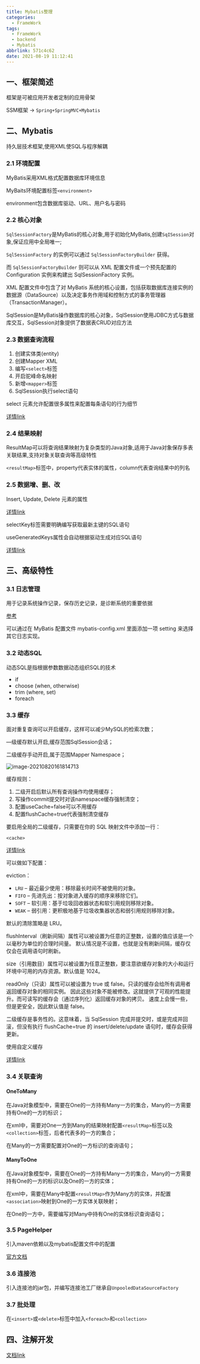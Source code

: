 ```yaml
---
title: Mybatis整理
categories:
  - FrameWork
tags:
  - FrameWork
  - backend
  - Mybatis
abbrlink: 571c4c62
date: 2021-08-19 11:12:41
---
```


## 一、框架简述

框架是可被应用开发者定制的应用骨架

SSM框架	->	`Spring+SpringMVC+Mybatis`

## 二、Mybatis

持久层技术框架,使用XML使SQL与程序解耦

### 2.1 环境配置

MyBatis采用XML格式配置数据库环境信息

MyBaits环境配置标签`<environment>`

environment包含数据库驱动、URL、用户名与密码

### 2.2 核心对象

`SqlSessionFactory`是MyBatis的核心对象,用于初始化MyBatis,创建`SqISession`对象,保证应用中全局唯一;

`SqlSessionFactory` 的实例可以通过 `SqlSessionFactoryBuilder` 获得。

而 `SqlSessionFactoryBuilder` 则可以从 XML 配置文件或一个预先配置的 Configuration 实例来构建出 SqlSessionFactory 实例。

XML 配置文件中包含了对 MyBatis 系统的核心设置，包括获取数据库连接实例的数据源（DataSource）以及决定事务作用域和控制方式的事务管理器（TransactionManager）。

SqlSession是MyBatis操作数据库的核心对象，SqlSession使用JDBC方式与数据库交互，SqlSession对象提供了数据表CRUD对应方法

### 2.3 数据查询流程

1. 创建实体类(entity)
2. 创建Mapper XML
3. 编写`<select>`标签
4. 开启驼峰命名映射
5. 新增`<mapper>`标签
6. SqlSession执行select语句

select 元素允许配置很多属性来配置每条语句的行为细节

[详情link](https://mybatis.net.cn/sqlmap-xml.html#select)

### 2.4 结果映射

ResultMap可以将查询结果映射为复杂类型的Java对象,适用于Java对象保存多表关联结果,支持对象关联查询等高级特性

`<resultMap>`标签中，property代表实体的属性，column代表查询结果中的列名

### 2.5 数据增、删、改

Insert, Update, Delete 元素的属性

[详情link](https://mybatis.net.cn/sqlmap-xml.html#select)

selectKey标签需要明确编写获取最新主键的SQL语句

useGeneratedKeys属性会自动根据驱动生成对应SQL语句

[详情link](https://mybatis.net.cn/sqlmap-xml.html#select)

## 三、高级特性

### 3.1 日志管理

用于记录系统操作记录，保存历史记录，是诊断系统的重要依据

[参考](https://www.codenote.xyz/java/2021/05/18/springboot-ri-zhi/)

可以通过在 MyBatis 配置文件 mybatis-config.xml 里面添加一项 setting 来选择其它日志实现。



### 3.2 动态SQL

动态SQL是指根据参数数据动态组织SQL的技术

- if
- choose (when, otherwise)
- trim (where, set)
- foreach

### 3.3 缓存

面对重复查询可以开启缓存，这样可以减少MySQL的检索次数；

—级缓存默认开启,缓存范围SqlSession会话；

二级缓存手动开启,属于范围Mapper Namespace；

![image-20210820161814713](https://gitee.com/cao_ziqiang/img/raw/master/20210820161814.png)

缓存规则：

1. 二级开启后默认所有查询操作均使用缓存；
2. 写操作commit提交时对该namespace缓存强制清空；
3. 配置useCache=false可以不用缓存
4. 配置flushCache=true代表强制清空缓存

要启用全局的二级缓存，只需要在你的 SQL 映射文件中添加一行：

`<cache>`

[详情link](https://mybatis.net.cn/sqlmap-xml.html#cache)

可以做如下配置：

eviction：

- `LRU` – 最近最少使用：移除最长时间不被使用的对象。
- `FIFO` – 先进先出：按对象进入缓存的顺序来移除它们。
- `SOFT` – 软引用：基于垃圾回收器状态和软引用规则移除对象。
- `WEAK` – 弱引用：更积极地基于垃圾收集器状态和弱引用规则移除对象。

默认的清除策略是 LRU。

flushInterval（刷新间隔）属性可以被设置为任意的正整数，设置的值应该是一个以毫秒为单位的合理时间量。 默认情况是不设置，也就是没有刷新间隔，缓存仅仅会在调用语句时刷新。

size（引用数目）属性可以被设置为任意正整数，要注意欲缓存对象的大小和运行环境中可用的内存资源。默认值是 1024。

readOnly（只读）属性可以被设置为 true 或 false。只读的缓存会给所有调用者返回缓存对象的相同实例。 因此这些对象不能被修改。这就提供了可观的性能提升。而可读写的缓存会（通过序列化）返回缓存对象的拷贝。 速度上会慢一些，但是更安全，因此默认值是 false。

二级缓存是事务性的。这意味着，当 SqlSession 完成并提交时，或是完成并回滚，但没有执行 flushCache=true 的 insert/delete/update 语句时，缓存会获得更新。

使用自定义缓存

[详情link](https://mybatis.net.cn/sqlmap-xml.html#cache)

### 3.4 关联查询

#### OneToMany

在Java对象模型中，需要在One的一方持有Many一方的集合，Many的一方需要持有One的一方的标识；

在xml中，需要对One一方到Many的结果映射配置`<resultMap>`标签以及`<collection>`标签，后者代表多的一方的集合；

在Many的一方需要配置对One的一方标识的查询语句；

#### ManyToOne

在Java对象模型中，需要在One的一方持有Many一方的集合，Many的一方需要持有One的一方的标识以及One的一方的实体；

在xml中，需要在Many中配置`<resultMap>`作为Many方的实体，并配置`<association>`映射到One的一方实体关联映射；

在One的一方中，需要编写对Many中持有One的实体标识查询语句；

### 3.5 PageHelper

引入maven依赖以及mybatis配置文件中的<plugins>配置

[官方文档](https://pagehelper.github.io/)

### 3.6 连接池

引入连接池的jar包，并编写连接池工厂继承自`UnpooledDataSourceFactory`

### 3.7 批处理

在`<insert>`或`<delete>`标签中加入`<foreach>`和`<collection>`

## 四、注解开发

[文档link](https://mybatis.net.cn/java-api.html)